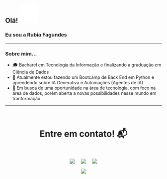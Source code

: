 ## Olá! <img src="https://github.com/Kathryn-Jie/Kathryn-Jie/blob/main/wave.gif" width="60px"/>

###  Eu sou a Rubia Fagundes

***

### Sobre mim...

- 🎓 Bacharel em Tecnologia da Informação e finalizando a graduação em Ciência de Dados
- 🌱 Atualmente estou fazendo um Bootcamp de Back End em Python e aprendendo sobre IA Generativa e Automações (Agentes de IA)
- 💬 Em busca de uma oportunidade na área de tecnologia, com foco na área de dados, porém aberta a novas possibilidades nesse mundo em tranformação.
<hr>
<Br>
<h1 align="center">Entre em contato! 📬</h1>
<Br>


<p align="center">
<a href="https://www.linkedin.com/in/rubiafagundes/" target="blank"><img align="center" src="https://img.shields.io/badge/LinkedIn-0077B5?style=for-the-badge&logo=linkedin&logoColor=white" /></a> &nbsp;&nbsp;&nbsp;  <a href="mailto:rubiafagundes_ds@outlook.com" target="blank"><img align="center" src="https://img.shields.io/badge/Outlook-004788?style=for-the-badge&logo=gmail&logoColor=white" /></a>    &nbsp;&nbsp;&nbsp;       <a href="https://github.com/ru-fagundes" target="blank"><img align="center" src="https://img.shields.io/badge/GitHub-100000?style=for-the-badge&logo=github&logoColor=white" /></a>
</p>


<p align="center">
<a href="https://img.shields.io/badge/Em%20Constru%C3%A7%C3%A3o-7FB100/ target="blank"><img align="center" src="https://img.shields.io/badge/Em%20Constru%C3%A7%C3%A3o-7FB100"/></a>
</p>
